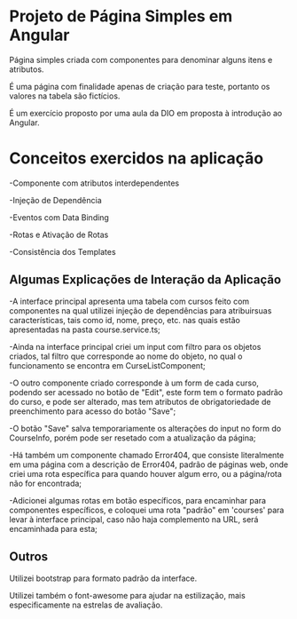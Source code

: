 # Projeto de Página Simples em Angular

Página simples criada com componentes para denominar alguns itens e atributos.

É uma página com finalidade apenas de criação para teste, portanto os valores na tabela são fictícios.

É um exercício proposto por uma aula da DIO em proposta à introdução ao Angular.


# Conceitos exercidos na aplicação

-Componente com atributos interdependentes

-Injeção de Dependência

-Eventos com Data Binding

-Rotas e Ativação de Rotas

-Consistência dos Templates


## Algumas Explicações de Interação da Aplicação

-A interface principal apresenta uma tabela com cursos feito com componentes na qual utilizei injeção de dependências para atribuirsuas características, tais como id, nome, preço, etc. nas quais estão apresentadas na pasta course.service.ts;

-Ainda na interface principal criei um input com filtro para os objetos criados, tal filtro que corresponde ao nome do objeto, no qual o funcionamento se encontra em CurseListComponent;

-O outro componente criado corresponde à um form de cada curso, podendo ser acessado no botão de "Edit", este form tem o formato padrão do curso, e pode ser alterado, mas tem atributos de obrigatoriedade de preenchimento para acesso do botão "Save";

-O botão "Save" salva temporariamente os alterações do input no form do CourseInfo, porém pode ser resetado com a atualização da página;

-Há também um componente chamado Error404, que consiste literalmente em uma página com a descrição de Error404, padrão de páginas web,  onde criei uma rota específica para quando houver algum erro, ou a página/rota não for encontrada;

-Adicionei algumas rotas em botão específicos, para encaminhar para componentes específicos, e coloquei uma rota "padrão" em 'courses' para levar à interface principal, caso não haja complemento na URL, será encaminhada para esta;


## Outros

Utilizei bootstrap para formato padrão da interface.

Utilizei também o font-awesome para ajudar na estilização, mais especificamente na estrelas de avaliação.
